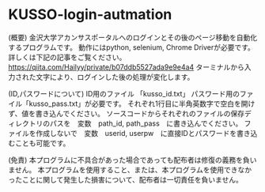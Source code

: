 # KUSSO-login-autmation

(概要)
金沢大学アカンサスポータルへのログインとその後のページ移動を自動化するプログラムです。
動作にはpython, selenium, Chrome Driverが必要です。 
詳しくは下記の記事をご覧ください。
https://qiita.com/Hailyy/private/b07ddb5527ada9e9e4a4
ターミナルから入力された文字により、ログインした後の処理が変化します。

(ID,パスワードについて)
ID用のファイル 「kusso_id.txt」
パスワード用のファイル「kusso_pass.txt」が必要です。
それぞれ1行目に半角英数字で空白を開けず、値を書き込んでください。
ソースコードからそれぞれのファイルの保存ディレクトリのパスを　変数　path_id, path_pass　に書き込んでください。
ファイルを作成しないで　変数　userid, userpw　に直接IDとパスワードを書き込むことも可能です。

(免責)
本プログラムに不具合があった場合であっても配布者は修復の義務を負いません。
本プログラムを使用すること、または、本プログラムを使用できなかったことに関して発生した損害について、配布者は一切責任を負いません。
